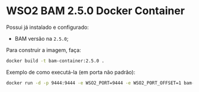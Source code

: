 # WSO2 BAM 2.5.0 Docker Container

Possui já instalado e configurado:

* BAM versão na `2.5.0`;

Para construir a imagem, faça:

```bash
docker build -t bam-container:2.5.0 .
```

Exemplo de como executá-la (em porta não padrão):

```bash
docker run -d -p 9444:9444 -e WSO2_PORT=9444 -e WSO2_PORT_OFFSET=1 bam-container:2.5.0
```